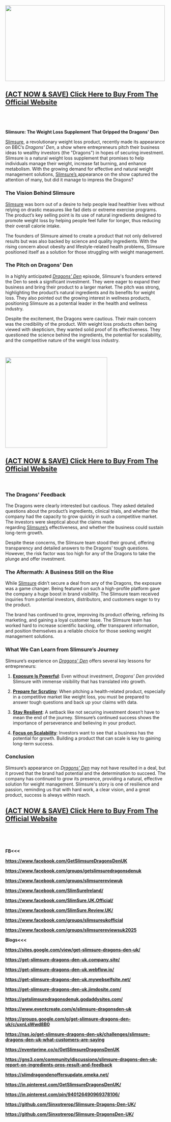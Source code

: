 <div class="separator"><a href="https://trendgadgetz.shop/slimsure-uk-buy" target="_blank"><img src="https://blogger.googleusercontent.com/img/b/R29vZ2xl/AVvXsEjBJzRpW1RgeHDRKFpFTvQT2afmSX_usMgmOwlb3pPX1lXwPo4WEB5B6ecVIyJvHlU57qNgbzRcrxvTtz330PncVEFBjzdC-fTSwv8RheP7I4Gbfzd1Kqh9qNQeRv4ILyZqVkpeJeXZrDFP1lnButxgj22cIE9t1MQjXRLlKCO6nNvkpVNyt_Wi9nwj8jQ/w501-h238/Slimsure2.jpg" alt="" width="501" height="238" border="0" data-original-height="328" data-original-width="690" /></a></div>
<h2><strong><a href="https://trendgadgetz.shop/slimsure-uk-buy" target="_blank">(ACT NOW &amp; SAVE) Click Here to Buy From The Official Website</a></strong></h2>
<h2>&nbsp;</h2>
<p><strong>Slimsure: The Weight Loss Supplement That Gripped the Dragons' Den</strong></p>
<p><a href="https://www.facebook.com/GetSlimsureDragonsDenUK" target="_blank">Slimsure</a>, a revolutionary weight loss product, recently made its appearance on BBC&rsquo;s&nbsp;<em>Dragons' Den</em>, a show where entrepreneurs pitch their business ideas to wealthy investors (the "Dragons") in hopes of securing investment. Slimsure is a natural weight loss supplement that promises to help individuals manage their weight, increase fat burning, and enhance metabolism. With the growing demand for effective and natural weight management solutions,&nbsp;<a href="https://www.facebook.com/groups/getslimsuredragonsdenuk" target="_blank">Slimsure&rsquo;s&nbsp;</a>appearance on the show captured the attention of many, but did it manage to impress the Dragons?</p>
<h3><strong>The Vision Behind Slimsure</strong></h3>
<p><a href="https://www.facebook.com/groups/slimsurereviewuk" target="_blank">Slimsure</a>&nbsp;was born out of a desire to help people lead healthier lives without relying on drastic measures like fad diets or extreme exercise programs. The product&rsquo;s key selling point is its use of natural ingredients designed to promote weight loss by helping people feel fuller for longer, thus reducing their overall calorie intake.</p>
<p>The founders of Slimsure aimed to create a product that not only delivered results but was also backed by science and quality ingredients. With the rising concern about obesity and lifestyle-related health problems, Slimsure positioned itself as a solution for those struggling with weight management.</p>
<h3><strong>The Pitch on Dragons' Den</strong></h3>
<p>In a highly anticipated&nbsp;<em><a href="https://www.facebook.com/SlimSureIreland/" target="_blank">Dragons' Den</a></em>&nbsp;episode, Slimsure's founders entered the Den to seek a significant investment. They were eager to expand their business and bring their product to a larger market. The pitch was strong, highlighting the product&rsquo;s natural ingredients and its benefits for weight loss. They also pointed out the growing interest in wellness products, positioning Slimsure as a potential leader in the health and wellness industry.</p>
<p>Despite the excitement, the Dragons were cautious. Their main concern was the credibility of the product. With weight loss products often being viewed with skepticism, they wanted solid proof of its effectiveness. They questioned the science behind the ingredients, the potential for scalability, and the competitive nature of the weight loss industry.</p>
<p>&nbsp;</p>
<div class="separator"><a href="https://trendgadgetz.shop/slimsure-uk-buy" target="_blank"><img src="https://blogger.googleusercontent.com/img/b/R29vZ2xl/AVvXsEjVioIG5hSqAQU_rCMWfFw32mLZziDs2ohjWXjk6vie73EU4oaOo_skNisSRgbOPZfKLXGAD-EA6lD8psB0mBcfBUAwSYgHq9Q-PJtC99U_2LDuOlSwcTTp34dn-ODW3JrqsOXAfsbJ1EGKW0YRazj9-nB2KqFZyUzm-AErb5e1g_olyppoTru3hXwAW4o/s320/Slimsure.jpg" alt="" width="320" height="284" border="0" data-original-height="1137" data-original-width="1280" /></a></div>
<h2><strong><a href="https://trendgadgetz.shop/slimsure-uk-buy" target="_blank">(ACT NOW &amp; SAVE) Click Here to Buy From The Official Website</a></strong></h2>
<p>&nbsp;</p>
<h3><strong>The Dragons' Feedback</strong></h3>
<p>The Dragons were clearly interested but cautious. They asked detailed questions about the product&rsquo;s ingredients, clinical trials, and whether the company had the capacity to grow quickly in such a competitive market. The investors were skeptical about the claims made regarding&nbsp;<a href="https://www.facebook.com/SlimSure.UK.Official/" target="_blank">Slimsure&rsquo;s</a>&nbsp;effectiveness, and whether the business could sustain long-term growth.</p>
<p>Despite these concerns, the Slimsure team stood their ground, offering transparency and detailed answers to the Dragons' tough questions. However, the risk factor was too high for any of the Dragons to take the plunge and offer investment.</p>
<h3><strong>The Aftermath: A Business Still on the Rise</strong></h3>
<p>While&nbsp;<a href="https://www.facebook.com/SlimSure.Review.UK/" target="_blank">Slimsure</a>&nbsp;didn&rsquo;t secure a deal from any of the Dragons, the exposure was a game changer. Being featured on such a high-profile platform gave the company a huge boost in brand visibility. The Slimsure team received inquiries from potential investors, distributors, and customers eager to try the product.</p>
<p>The brand has continued to grow, improving its product offering, refining its marketing, and gaining a loyal customer base. The Slimsure team has worked hard to increase scientific backing, offer transparent information, and position themselves as a reliable choice for those seeking weight management solutions.</p>
<h3><strong>What We Can Learn from Slimsure&rsquo;s Journey</strong></h3>
<p>Slimsure&rsquo;s experience on&nbsp;<em><a href="https://www.facebook.com/groups/slimsureukofficial" target="_blank">Dragons' Den</a></em>&nbsp;offers several key lessons for entrepreneurs:</p>
<ol>
<li>
<p><strong><a href="https://www.facebook.com/GetSlimsureDragonsDenUK" target="_blank">Exposure Is Powerful</a></strong>: Even without investment,&nbsp;<em>Dragons' Den</em>&nbsp;provided Slimsure with immense visibility that has translated into growth.</p>
</li>
<li>
<p><strong><a href="https://www.facebook.com/groups/getslimsuredragonsdenuk" target="_blank">Prepare for Scrutiny</a></strong>: When pitching a health-related product, especially in a competitive market like weight loss, you must be prepared to answer tough questions and back up your claims with data.</p>
</li>
<li>
<p><strong><a href="https://www.facebook.com/groups/slimsurereviewuk">Stay Resilient</a></strong>: A setback like not securing investment doesn&rsquo;t have to mean the end of the journey. Slimsure&rsquo;s continued success shows the importance of perseverance and believing in your product.</p>
</li>
<li>
<p><strong><a href="https://www.facebook.com/GetSlimsureDragonsDenUK" target="_blank">Focus on Scalability</a></strong>: Investors want to see that a business has the potential for growth. Building a product that can scale is key to gaining long-term success.</p>
</li>
</ol>
<h3><strong>Conclusion</strong></h3>
<p>Slimsure&rsquo;s appearance on&nbsp;<em>D<a href="https://www.facebook.com/groups/slimsurereviewsuk2025" target="_blank">ragons' Den</a></em>&nbsp;may not have resulted in a deal, but it proved that the brand had potential and the determination to succeed. The company has continued to grow its presence, providing a natural, effective solution for weight management. Slimsure's story is one of resilience and passion, reminding us that with hard work, a clear vision, and a great product, success is always within reach.</p>
<h2><strong><a href="https://trendgadgetz.shop/slimsure-uk-buy" target="_blank">(ACT NOW &amp; SAVE) Click Here to Buy From The Official Website</a></strong></h2>
<p><strong>&nbsp;</strong></p>
<p>&nbsp;</p>
<p><strong>FB&lt;&lt;&lt;</strong></p>
<p><strong><a href="https://www.facebook.com/GetSlimsureDragonsDenUK">https://www.facebook.com/GetSlimsureDragonsDenUK</a></strong></p>
<p><strong><a href="https://www.facebook.com/groups/getslimsuredragonsdenuk">https://www.facebook.com/groups/getslimsuredragonsdenuk</a></strong></p>
<p><strong><a href="https://www.facebook.com/groups/slimsurereviewuk">https://www.facebook.com/groups/slimsurereviewuk</a></strong></p>
<p><strong><a href="https://www.facebook.com/SlimSureIreland/">https://www.facebook.com/SlimSureIreland/</a></strong></p>
<p><strong><a href="https://www.facebook.com/SlimSure.UK.Official/">https://www.facebook.com/SlimSure.UK.Official/</a></strong></p>
<p><strong><a href="https://www.facebook.com/SlimSure.Review.UK/">https://www.facebook.com/SlimSure.Review.UK/</a></strong></p>
<p><strong><a href="https://www.facebook.com/groups/slimsureukofficial">https://www.facebook.com/groups/slimsureukofficial</a></strong></p>
<p><strong><a href="https://www.facebook.com/groups/slimsurereviewsuk2025">https://www.facebook.com/groups/slimsurereviewsuk2025</a></strong></p>
<p><strong><strong>Blogs&lt;&lt;&lt;</strong></strong></p>
<p><strong><a href="https://sites.google.com/view/get-slimsure-dragons-den-uk/">https://sites.google.com/view/get-slimsure-dragons-den-uk/</a></strong></p>
<p><strong><a href="https://get-slimsure-dragons-den-uk.company.site/">https://get-slimsure-dragons-den-uk.company.site/</a></strong></p>
<p><strong><a href="https://get-slimsure-dragons-den-uk.webflow.io/">https://get-slimsure-dragons-den-uk.webflow.io/</a></strong></p>
<p><strong><a href="https://get-slimsure-dragons-den-uk.mywebselfsite.net/">https://get-slimsure-dragons-den-uk.mywebselfsite.net/</a></strong></p>
<p><strong><a href="https://get-slimsure-dragons-den-uk.jimdosite.com/">https://get-slimsure-dragons-den-uk.jimdosite.com/</a></strong></p>
<p><strong><a href="https://getslimsuredragonsdenuk.godaddysites.com/">https://getslimsuredragonsdenuk.godaddysites.com/</a></strong></p>
<p><strong><a href="https://www.eventcreate.com/e/slimsure-dragonsden-uk">https://www.eventcreate.com/e/slimsure-dragonsden-uk</a></strong></p>
<p><strong><a href="https://groups.google.com/g/get-slimsure-dragons-den-uk/c/uxnLsWwd8B0">https://groups.google.com/g/get-slimsure-dragons-den-uk/c/uxnLsWwd8B0</a></strong></p>
<p><strong><a href="https://nas.io/get-slimsure-dragons-den-uk/challenges/slimsure-dragons-den-uk-what-customers-are-saying">https://nas.io/get-slimsure-dragons-den-uk/challenges/slimsure-dragons-den-uk-what-customers-are-saying</a></strong></p>
<p><strong><a href="https://eventprime.co/o/GetSlimsureDragonsDenUK">https://eventprime.co/o/GetSlimsureDragonsDenUK</a></strong></p>
<p><strong><a href="https://gns3.com/community/discussions/slimsure-dragons-den-uk-report-on-ingredients-pros-result-and-feedback">https://gns3.com/community/discussions/slimsure-dragons-den-uk-report-on-ingredients-pros-result-and-feedback</a></strong></p>
<p><strong><a href="https://slimdragondenoffersupdate.omeka.net/">https://slimdragondenoffersupdate.omeka.net/</a></strong></p>
<p><strong><a href="https://in.pinterest.com/GetSlimsureDragonsDenUK/">https://in.pinterest.com/GetSlimsureDragonsDenUK/</a></strong></p>
<p><strong><a href="https://in.pinterest.com/pin/940126490969378106/">https://in.pinterest.com/pin/940126490969378106/</a></strong></p>
<p><strong><a href="https://github.com/Sinxotrerop/Slimsure-Dragons-Den-UK/">https://github.com/Sinxotrerop/Slimsure-Dragons-Den-UK/</a></strong></p>
<p><strong><a href="https://github.com/Sinxotrerop/Slimsure-DragonsDen-UK/">https://github.com/Sinxotrerop/Slimsure-DragonsDen-UK/</a></strong></p>
